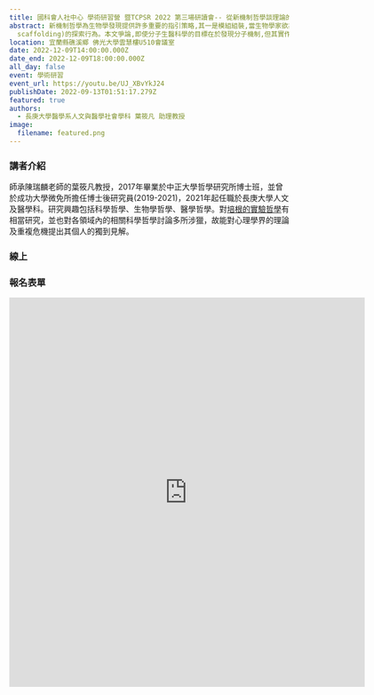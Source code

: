 ```yaml
---
title: 國科會人社中心 學術研習營 暨TCPSR 2022 第三場研讀會-- 從新機制哲學談理論的地位
abstract: 新機制哲學為生物學發現提供許多重要的指引策略,其一是模組組裝,當生物學家欲為現象發現底層運作機制時,往往會先從背景知識尋找可用的機制模型,再透過實驗產生資料,進入評價與修正的工作,最終使機制模型成為完整的機制描述,當機制發現越來越豐富,就使機制知識越來越完整。在此概念架構下,建構機制模型是生物學研究起點,這被有些哲學家認為是「以假說為導向」的實作類型,僅能應用在少數生物學領域,如分子生物學。本文從分子生物學發展早期到當代分子醫學實作,指出無論是發現大腸桿菌乳糖基因調控模型或非編碼RNA影響又腔癌生長進程之調控網絡,前者使用傳統控制實驗,後者使用大數據探勘候選基因,生物學發現均始於將「模組鷹架化」(modular
  scaffolding)的探索行為。本文爭論,即使分子生醫科學的目標在於發現分子機制,但其實作本質仍具探索性格,非必然高度受背景機制假說主導,我們在實作中看到,建構並發展模組扮演關鍵角色,一旦由模組發展為模型,模組之重要性就會淡化,如鷹架概念一樣。當模組最初來自實驗現象或資料庫,那麼就不是以假說為導向。同時,本文也重新審視在以發展模組為核心的進路下,資料模型與既有生物理論之背景知識的互動關係為何,其以機制假說為導向的資料與背景知識關係有何不同。
location: 宜蘭縣礁溪鄉 佛光大學雲慧樓U510會議室
date: 2022-12-09T14:00:00.000Z
date_end: 2022-12-09T18:00:00.000Z
all_day: false
event: 學術研習
event_url: https://youtu.be/UJ_XBvYkJ24
publishDate: 2022-09-13T01:51:17.279Z
featured: true
authors:
  - 長庚大學醫學系人文與醫學社會學科 葉筱凡 助理教授
image:
  filename: featured.png
---
```

### 講者介紹

師承陳瑞麟老師的葉筱凡教授，2017年畢業於中正大學哲學研究所博士班，並曾於成功大學微免所擔任博士後研究員(2019-2021)，2021年起任職於長庚大學人文及醫學科。研究興趣包括科學哲學、生物學哲學、醫學哲學。對[培根的實驗哲學](https://vocus.cc/article/5d3993a3fd89780001062ba6)有相當研究，並也對各領域內的相關科學哲學討論多所涉獵，故能對心理學界的理論及重複危機提出其個人的獨到見解。

### 線上

### 報名表單

<iframe src="https://docs.google.com/forms/d/e/1FAIpQLSd27NgzcORwhViCqub3a0d_Wt231Gqko99XJqs3PmvIEQZT-w/viewform?embedded=true" width="640" height="701" frameborder="0" marginheight="0" marginwidth="0">載入中…</iframe>